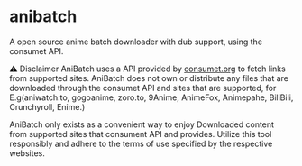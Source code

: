 # anibatch
A open source anime batch downloader with dub support, using the consumet API. 


<a id="disclaimer"></a>⚠️ Disclaimer
AniBatch uses a API provided by [consumet.org](https://consumet.org/) to fetch links from supported sites. AniBatch does not own or distribute any files that are downloaded through the consumet API and sites that are supported, for E.g(aniwatch.to, gogoanime, zoro.to, 9Anime, AnimeFox, Animepahe, BiliBili, Crunchyroll, Enime.) 

AniBatch only exists as a convenient way to enjoy Downloaded content from supported sites that consument API and provides. Utilize this tool responsibly and adhere to the terms of use specified by the respective websites.
